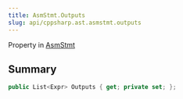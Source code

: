 ```yaml
---
title: AsmStmt.Outputs
slug: api/cppsharp.ast.asmstmt.outputs
---
```

Property in [AsmStmt](/api/cppsharp/ast/asmstmt)

## Summary



```csharp
public List<Expr> Outputs { get; private set; };
```

